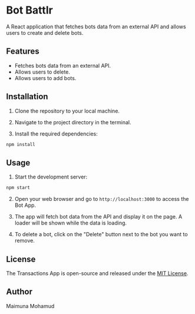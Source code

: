 # Bot Battlr

A React application that fetches bots data from an external API and allows users to create and delete bots.


## Features

- Fetches bots data from an external API.
- Allows users to delete.
- Allows users to add bots.

## Installation

1. Clone the repository to your local machine.

2. Navigate to the project directory in the terminal.

3. Install the required dependencies:

```bash
npm install
```

## Usage

1. Start the development server:

```bash
npm start
```

2. Open your web browser and go to `http://localhost:3000` to access the Bot App.

3. The app will fetch bot data from the API and display it on the page. A loader will be shown while the data is loading.

6. To delete a bot, click on the "Delete" button next to the bot you want to remove.

## License

The Transactions App is open-source and released under the [MIT License](LICENSE).

## Author

Maimuna Mohamud
